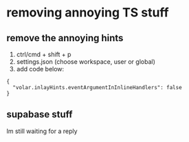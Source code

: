 # removing annoying TS stuff


## remove the annoying hints 
1. ctrl/cmd + shift + p
2. settings.json (choose workspace, user or global)
3. add code below:

```
{
  "volar.inlayHints.eventArgumentInInlineHandlers": false
}
```


## supabase stuff

Im still waiting for a reply
